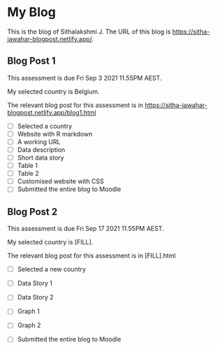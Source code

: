 # My Blog


This is the blog of Sithalakshmi J.
The URL of this blog is https://sitha-jawahar-blogpost.netlify.app/.

## Blog Post 1

This assessment is due Fri Sep 3 2021 11.55PM AEST.

My selected country is Belgium.

The relevant blog post for this assessment is in https://sitha-jawahar-blogpost.netlify.app/blog1.html

- [ ] Selected a country
- [ ] Website with R markdown 
- [ ] A working URL
- [ ] Data description
- [ ] Short data story
- [ ] Table 1
- [ ] Table 2
- [ ] Customised website with CSS
- [ ] Submitted the entire blog to Moodle

## Blog Post 2

This assessment is due Fri Sep 17 2021 11.55PM AEST.

My selected country is [FILL].

The relevant blog post for this assessment is in [FILL].html

- [ ] Selected a new country
- [ ] Data Story 1
- [ ] Data Story 2
- [ ] Graph 1
- [ ] Graph 2
- [ ] Submitted the entire blog to Moodle

